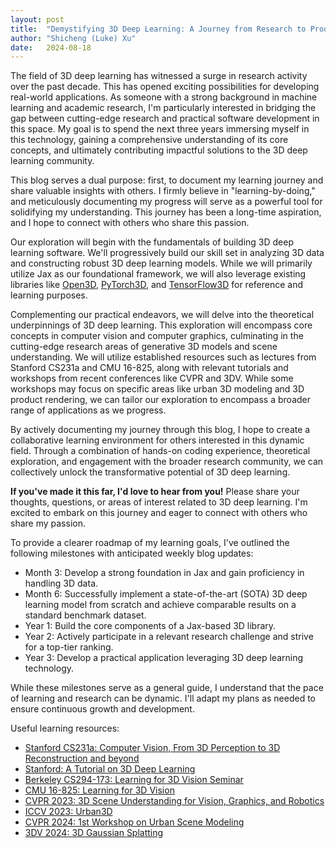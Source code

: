 ```yaml
---
layout: post
title:  "Demystifying 3D Deep Learning: A Journey from Research to Production"
author: "Shicheng (Luke) Xu"
date:   2024-08-18
---
```


The field of 3D deep learning has witnessed a surge in research activity over the past decade. This has opened exciting possibilities for developing real-world applications. As someone with a strong background in machine learning and academic research, I'm particularly interested in bridging the gap between cutting-edge research and practical software development in this space. My goal is to spend the next three years immersing myself in this technology, gaining a comprehensive understanding of its core concepts, and ultimately contributing impactful solutions to the 3D deep learning community.

This blog serves a dual purpose: first, to document my learning journey and share valuable insights with others.  I firmly believe in "learning-by-doing," and meticulously documenting my progress will serve as a powerful tool for solidifying my understanding.  This journey has been a long-time aspiration, and I hope to connect with others who share this passion.

Our exploration will begin with the fundamentals of building 3D deep learning software. We'll progressively build our skill set in analyzing 3D data and constructing robust 3D deep learning models.  While we will primarily utilize Jax as our foundational framework, we will also leverage existing libraries like [Open3D](https://www.open3d.org/), [PyTorch3D](https://pytorch3d.org/), and [TensorFlow3D](https://github.com/google-research/google-research/tree/master/tf3d) for reference and learning purposes.

Complementing our practical endeavors, we will delve into the theoretical underpinnings of 3D deep learning. This exploration will encompass core concepts in computer vision and computer graphics, culminating in the cutting-edge research areas of generative 3D models and scene understanding. We will utilize established resources such as lectures from Stanford CS231a and CMU 16-825, along with relevant tutorials and workshops from recent conferences like CVPR and 3DV. While some workshops may focus on specific areas like urban 3D modeling and 3D product rendering, we can tailor our exploration to encompass a broader range of applications as we progress.

By actively documenting my journey through this blog, I hope to create a collaborative learning environment for others interested in this dynamic field. Through a combination of hands-on coding experience, theoretical exploration, and engagement with the broader research community, we can collectively unlock the transformative potential of 3D deep learning.

**If you've made it this far, I'd love to hear from you!** Please share your thoughts, questions, or areas of interest related to 3D deep learning. I'm excited to embark on this journey and eager to connect with others who share my passion.

To provide a clearer roadmap of my learning goals, I've outlined the following milestones with anticipated weekly blog updates:

* Month 3: Develop a strong foundation in Jax and gain proficiency in handling 3D data.
* Month 6: Successfully implement a state-of-the-art (SOTA) 3D deep learning model from scratch and achieve comparable results on a standard benchmark dataset.
* Year 1: Build the core components of a Jax-based 3D library.
* Year 2: Actively participate in a relevant research challenge and strive for a top-tier ranking.
* Year 3: Develop a practical application leveraging 3D deep learning technology.

While these milestones serve as a general guide, I understand that the pace of learning and research can be dynamic. I'll adapt my plans as needed to ensure continuous growth and development.

Useful learning resources:

* [Stanford CS231a: Computer Vision, From 3D Perception to 3D Reconstruction and beyond](https://web.stanford.edu/class/cs231a/)
* [Stanford: A Tutorial on 3D Deep Learning](http://3ddl.stanford.edu/)
* [Berkeley CS294-173: Learning for 3D Vision Seminar](https://sites.google.com/berkeley.edu/learningfor3d-seminar/home)
* [CMU 16-825: Learning for 3D Vision](https://learning3d.github.io/)
* [CVPR 2023: 3D Scene Understanding for Vision, Graphics, and Robotics](https://scene-understanding.com/)
* [ICCV 2023: Urban3D](https://urban3dchallenge.github.io/)
* [CVPR 2024: 1st Workshop on Urban Scene Modeling](https://usm3d.github.io/)
* [3DV 2024: 3D Gaussian Splatting](https://3dgstutorial.github.io/)
